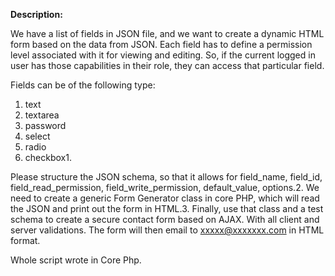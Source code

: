 **Description:**

We have a list of fields in JSON file, and we want to create a dynamic HTML form
based on the data from JSON. Each field has to define a permission level associated
with it for viewing and editing.
So, if the current logged in user has those capabilities in their role, they can access
that particular field.


Fields can be of the following type:
1. text
2. textarea
3. password
4. select
5. radio
6. checkbox1.

Please structure the JSON schema, so that it allows for field_name, field_id,
field_read_permission, field_write_permission, default_value, options.2. We need to
create a generic Form Generator class in core PHP, which will read the JSON and
print out the form in HTML.3. Finally, use that class and a test schema to create a
secure contact form based on AJAX. With all client and server validations. The form
will then email to xxxxx@xxxxxxx.com in HTML format.

Whole script wrote in Core Php.